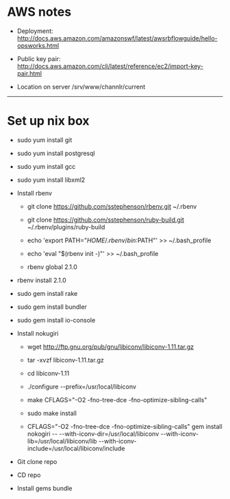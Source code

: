 # AWS notes

* Deployment: http://docs.aws.amazon.com/amazonswf/latest/awsrbflowguide/hello-opsworks.html

* Public key pair: http://docs.aws.amazon.com/cli/latest/reference/ec2/import-key-pair.html

* Location on server /srv/www/channlr/current

***

# Set up nix box

* sudo yum install git

* sudo yum install postgresql

* sudo yum install gcc

* sudo yum install libxml2

* Install rbenv

    - git clone https://github.com/sstephenson/rbenv.git ~/.rbenv

    - git clone https://github.com/sstephenson/ruby-build.git ~/.rbenv/plugins/ruby-build

    - echo 'export PATH="$HOME/.rbenv/bin:$PATH"' >> ~/.bash_profile

    - echo 'eval "$(rbenv init -)"' >> ~/.bash_profile

    - rbenv global 2.1.0

* rbenv install 2.1.0

* sudo gem install rake

* sudo gem install bundler

* sudo gem install io-console

* Install nokugiri

    - wget http://ftp.gnu.org/pub/gnu/libiconv/libiconv-1.11.tar.gz

    - tar -xvzf libiconv-1.11.tar.gz

    - cd libiconv-1.11

    - ./configure --prefix=/usr/local/libiconv

    - make CFLAGS="-O2 -fno-tree-dce -fno-optimize-sibling-calls"

    - sudo make install

    - CFLAGS="-O2 -fno-tree-dce -fno-optimize-sibling-calls" gem install nokogiri -- --with-iconv-dir=/usr/local/libiconv --with-iconv-lib=/usr/local/libiconv/lib --with-iconv-include=/usr/local/libiconv/include

* Git clone repo

* CD repo

* Install gems bundle
